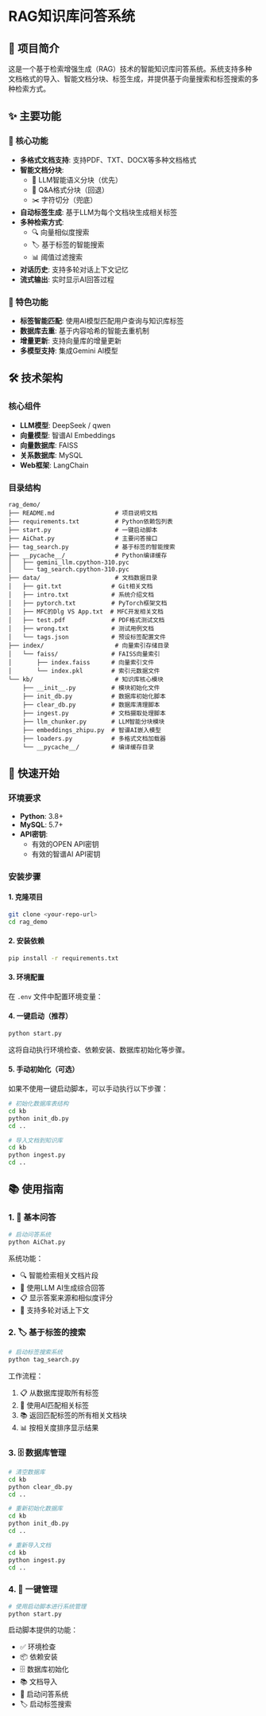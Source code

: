 # RAG知识库问答系统

## 📖 项目简介

这是一个基于检索增强生成（RAG）技术的智能知识库问答系统。系统支持多种文档格式的导入、智能文档分块、标签生成，并提供基于向量搜索和标签搜索的多种检索方式。

## ✨ 主要功能

### 🔧 核心功能
- **多格式文档支持**: 支持PDF、TXT、DOCX等多种文档格式
- **智能文档分块**: 
  - 🤖 LLM智能语义分块（优先）
  - 📝 Q&A格式分块（回退）
  - ✂️ 字符切分（兜底）
- **自动标签生成**: 基于LLM为每个文档块生成相关标签
- **多种检索方式**:
  - 🔍 向量相似度搜索
  - 🏷️ 基于标签的智能搜索
  - 📊 阈值过滤搜索
- **对话历史**: 支持多轮对话上下文记忆
- **流式输出**: 实时显示AI回答过程

### 🎯 特色功能
- **标签智能匹配**: 使用AI模型匹配用户查询与知识库标签
- **数据库去重**: 基于内容哈希的智能去重机制
- **增量更新**: 支持向量库的增量更新
- **多模型支持**: 集成Gemini AI模型

## 🛠️ 技术架构

### 核心组件
- **LLM模型**: DeepSeek / qwen
- **向量模型**: 智谱AI Embeddings
- **向量数据库**: FAISS
- **关系数据库**: MySQL
- **Web框架**: LangChain

### 目录结构
```
rag_demo/
├── README.md                 # 项目说明文档
├── requirements.txt          # Python依赖包列表
├── start.py                  # 一键启动脚本
├── AiChat.py                 # 主要问答接口
├── tag_search.py             # 基于标签的智能搜索
├── __pycache__/              # Python编译缓存
│   ├── gemini_llm.cpython-310.pyc
│   └── tag_search.cpython-310.pyc
├── data/                     # 文档数据目录
│   ├── git.txt              # Git相关文档
│   ├── intro.txt            # 系统介绍文档
│   ├── pytorch.txt          # PyTorch框架文档
│   ├── MFC的Dlg VS App.txt  # MFC开发相关文档
│   ├── test.pdf             # PDF格式测试文档
│   ├── wrong.txt            # 测试用例文档
│   └── tags.json            # 预设标签配置文件
├── index/                    # 向量索引存储目录
│   └── faiss/               # FAISS向量索引
│       ├── index.faiss      # 向量索引文件
│       └── index.pkl        # 索引元数据文件
└── kb/                       # 知识库核心模块
    ├── __init__.py          # 模块初始化文件
    ├── init_db.py           # 数据库初始化脚本
    ├── clear_db.py          # 数据库清理脚本
    ├── ingest.py            # 文档摄取处理脚本
    ├── llm_chunker.py       # LLM智能分块模块
    ├── embeddings_zhipu.py  # 智谱AI嵌入模型
    ├── loaders.py           # 多格式文档加载器
    └── __pycache__/         # 编译缓存目录
```

## 🚀 快速开始

### 环境要求
- **Python**: 3.8+
- **MySQL**: 5.7+
- **API密钥**: 
  - 有效的OPEN API密钥
  - 有效的智谱AI API密钥

### 安装步骤

#### 1. 克隆项目
```bash
git clone <your-repo-url>
cd rag_demo
```

#### 2. 安装依赖
```bash
pip install -r requirements.txt
```

#### 3. 环境配置
在 `.env` 文件中配置环境变量：



#### 4. 一键启动（推荐）
```bash
python start.py
```
这将自动执行环境检查、依赖安装、数据库初始化等步骤。

#### 5. 手动初始化（可选）
如果不使用一键启动脚本，可以手动执行以下步骤：

```bash
# 初始化数据库表结构
cd kb
python init_db.py
cd ..

# 导入文档到知识库
cd kb  
python ingest.py
cd ..
```

## 📚 使用指南

### 1. 💬 基本问答
```bash
# 启动问答系统
python AiChat.py
```

系统功能：
- 🔍 智能检索相关文档片段
- 🤖 使用LLM AI生成综合回答
- 📋 显示答案来源和相似度评分
- 💭 支持多轮对话上下文

### 2. 🏷️ 基于标签的搜索
```bash
# 启动标签搜索系统
python tag_search.py
```

工作流程：
1. 📋 从数据库提取所有标签
2. 🤖 使用AI匹配相关标签
3. 📚 返回匹配标签的所有相关文档块
4. 📊 按相关度排序显示结果

### 3. 🗄️ 数据库管理
```bash
# 清空数据库
cd kb
python clear_db.py
cd ..

# 重新初始化数据库
cd kb
python init_db.py
cd ..

# 重新导入文档
cd kb
python ingest.py
cd ..
```

### 4. 🚀 一键管理
```bash
# 使用启动脚本进行系统管理
python start.py
```

启动脚本提供的功能：
- ✅ 环境检查
- 📦 依赖安装
- 🗄️ 数据库初始化
- 📚 文档导入
- 💬 启动问答系统
- 🏷️ 启动标签搜索

